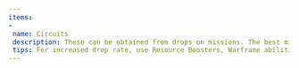 ```yaml
---
items:
-
 name: Circuits
 description: These can be obtained from drops on missions. The best missions for these are Cerna (Ceres), Seimeni (Ceres) and Venera (Venus)
 tips: For increased drop rate, use Resource Boosters, Warframe abilities such as Pilfering (from Hydroid or Khora) or Desecrate (from Nekros) and stay longer in missions such as Survival
---
```

